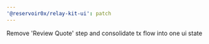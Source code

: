 ```yaml
---
'@reservoir0x/relay-kit-ui': patch
---
```


Remove 'Review Quote' step and consolidate tx flow into one ui state
